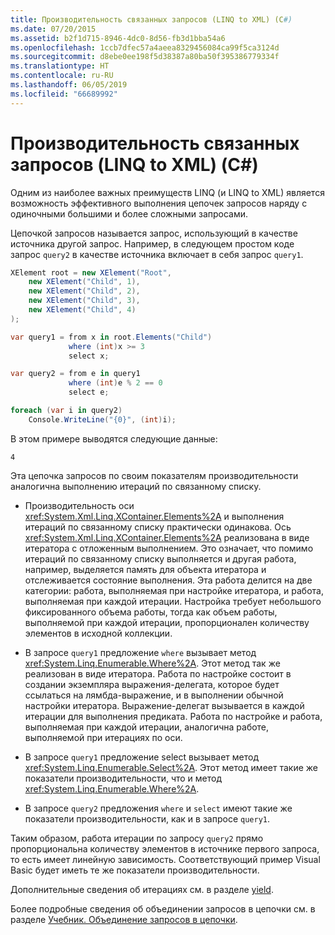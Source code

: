 ```yaml
---
title: Производительность связанных запросов (LINQ to XML) (C#)
ms.date: 07/20/2015
ms.assetid: b2f1d715-8946-4dc0-8d56-fb3d1bba54a6
ms.openlocfilehash: 1ccb7dfec57a4aeea8329456084ca99f5ca3124d
ms.sourcegitcommit: d8ebe0ee198f5d38387a80ba50f395386779334f
ms.translationtype: HT
ms.contentlocale: ru-RU
ms.lasthandoff: 06/05/2019
ms.locfileid: "66689992"
---
```

# <a name="performance-of-chained-queries-linq-to-xml-c"></a>Производительность связанных запросов (LINQ to XML) (C#)

Одним из наиболее важных преимуществ LINQ (и LINQ to XML) является возможность эффективного выполнения цепочек запросов наряду с одиночными большими и более сложными запросами.

Цепочкой запросов называется запрос, использующий в качестве источника другой запрос. Например, в следующем простом коде запрос `query2` в качестве источника включает в себя запрос `query1`.

```csharp
XElement root = new XElement("Root",
    new XElement("Child", 1),
    new XElement("Child", 2),
    new XElement("Child", 3),
    new XElement("Child", 4)
);

var query1 = from x in root.Elements("Child")
             where (int)x >= 3
             select x;

var query2 = from e in query1
             where (int)e % 2 == 0
             select e;

foreach (var i in query2)
    Console.WriteLine("{0}", (int)i);
```

В этом примере выводятся следующие данные:

```
4
```

Эта цепочка запросов по своим показателям производительности аналогична выполнению итераций по связанному списку.

- Производительность оси <xref:System.Xml.Linq.XContainer.Elements%2A> и выполнения итераций по связанному списку практически одинакова. Ось <xref:System.Xml.Linq.XContainer.Elements%2A> реализована в виде итератора с отложенным выполнением. Это означает, что помимо итераций по связанному списку выполняется и другая работа, например, выделяется память для объекта итератора и отслеживается состояние выполнения. Эта работа делится на две категории: работа, выполняемая при настройке итератора, и работа, выполняемая при каждой итерации. Настройка требует небольшого фиксированного объема работы, тогда как объем работы, выполняемой при каждой итерации, пропорционален количеству элементов в исходной коллекции.

- В запросе `query1` предложение `where` вызывает метод <xref:System.Linq.Enumerable.Where%2A>. Этот метод так же реализован в виде итератора. Работа по настройке состоит в создании экземпляра выражения-делегата, которое будет ссылаться на лямбда-выражение, и в выполнении обычной настройки итератора. Выражение-делегат вызывается в каждой итерации для выполнения предиката. Работа по настройке и работа, выполняемая при каждой итерации, аналогична работе, выполняемой при итерациях по оси.

- В запросе `query1` предложение select вызывает метод <xref:System.Linq.Enumerable.Select%2A>. Этот метод имеет такие же показатели производительности, что и метод <xref:System.Linq.Enumerable.Where%2A>.

- В запросе `query2` предложения `where` и `select` имеют такие же показатели производительности, как и в запросе `query1`.

Таким образом, работа итерации по запросу `query2` прямо пропорциональна количеству элементов в источнике первого запроса, то есть имеет линейную зависимость. Соответствующий пример Visual Basic будет иметь те же показатели производительности.

Дополнительные сведения об итерациях см. в разделе [yield](../../../../csharp/language-reference/keywords/yield.md).

Более подробные сведения об объединении запросов в цепочки см. в разделе [Учебник. Объединение запросов в цепочки](../../../../csharp/programming-guide/concepts/linq/deferred-execution-and-lazy-evaluation-in-linq-to-xml.md).
